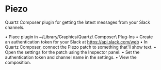# Piezo
Quartz Composer plugin for getting the latest messages from your Slack channels.

• Place plugin in ~/Library/Graphics/Quartz\ Composer\ Plug-Ins
• Create an authentication token for your Slack at https://api.slack.com/web
• In Quartz Composer, connect the Piezo patch to something that'll show text.
• Open the settings for the patch using the Inspector panel.
• Set the authentication token and channel name in the settings.
• View the composition.
